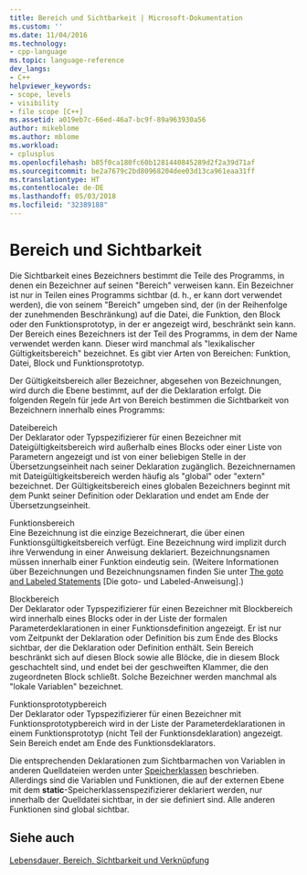 ```yaml
---
title: Bereich und Sichtbarkeit | Microsoft-Dokumentation
ms.custom: ''
ms.date: 11/04/2016
ms.technology:
- cpp-language
ms.topic: language-reference
dev_langs:
- C++
helpviewer_keywords:
- scope, levels
- visibility
- file scope [C++]
ms.assetid: a019eb7c-66ed-46a7-bc9f-89a963930a56
author: mikeblome
ms.author: mblome
ms.workload:
- cplusplus
ms.openlocfilehash: b85f0ca180fc60b1281440845289d2f2a39d71af
ms.sourcegitcommit: be2a7679c2bd80968204dee03d13ca961eaa31ff
ms.translationtype: HT
ms.contentlocale: de-DE
ms.lasthandoff: 05/03/2018
ms.locfileid: "32389188"
---
```

# <a name="scope-and-visibility"></a>Bereich und Sichtbarkeit
Die Sichtbarkeit eines Bezeichners bestimmt die Teile des Programms, in denen ein Bezeichner auf seinen "Bereich" verweisen kann. Ein Bezeichner ist nur in Teilen eines Programms sichtbar (d. h., er kann dort verwendet werden), die von seinem "Bereich" umgeben sind, der (in der Reihenfolge der zunehmenden Beschränkung) auf die Datei, die Funktion, den Block oder den Funktionsprototyp, in der er angezeigt wird, beschränkt sein kann. Der Bereich eines Bezeichners ist der Teil des Programms, in dem der Name verwendet werden kann. Dieser wird manchmal als "lexikalischer Gültigkeitsbereich" bezeichnet. Es gibt vier Arten von Bereichen: Funktion, Datei, Block und Funktionsprototyp.  
  
 Der Gültigkeitsbereich aller Bezeichner, abgesehen von Bezeichnungen, wird durch die Ebene bestimmt, auf der die Deklaration erfolgt. Die folgenden Regeln für jede Art von Bereich bestimmen die Sichtbarkeit von Bezeichnern innerhalb eines Programms:  
  
 Dateibereich  
 Der Deklarator oder Typspezifizierer für einen Bezeichner mit Dateigültigkeitsbereich wird außerhalb eines Blocks oder einer Liste von Parametern angezeigt und ist von einer beliebigen Stelle in der Übersetzungseinheit nach seiner Deklaration zugänglich. Bezeichnernamen mit Dateigültigkeitsbereich werden häufig als "global" oder "extern" bezeichnet. Der Gültigkeitsbereich eines globalen Bezeichners beginnt mit dem Punkt seiner Definition oder Deklaration und endet am Ende der Übersetzungseinheit.  
  
 Funktionsbereich  
 Eine Bezeichnung ist die einzige Bezeichnerart, die über einen Funktionsgültigkeitsbereich verfügt. Eine Bezeichnung wird implizit durch ihre Verwendung in einer Anweisung deklariert. Bezeichnungsnamen müssen innerhalb einer Funktion eindeutig sein. (Weitere Informationen über Bezeichnungen und Bezeichnungsnamen finden Sie unter [The goto and Labeled Statements](../c-language/goto-and-labeled-statements-c.md) [Die goto- und Labeled-Anweisung].)  
  
 Blockbereich  
 Der Deklarator oder Typspezifizierer für einen Bezeichner mit Blockbereich wird innerhalb eines Blocks oder in der Liste der formalen Parameterdeklarationen in einer Funktionsdefinition angezeigt. Er ist nur vom Zeitpunkt der Deklaration oder Definition bis zum Ende des Blocks sichtbar, der die Deklaration oder Definition enthält. Sein Bereich beschränkt sich auf diesen Block sowie alle Blöcke, die in diesem Block geschachtelt sind, und endet bei der geschweiften Klammer, die den zugeordneten Block schließt. Solche Bezeichner werden manchmal als "lokale Variablen" bezeichnet.  
  
 Funktionsprototypbereich  
 Der Deklarator oder Typspezifizierer für einen Bezeichner mit Funktionsprototypbereich wird in der Liste der Parameterdeklarationen in einem Funktionsprototyp (nicht Teil der Funktionsdeklaration) angezeigt. Sein Bereich endet am Ende des Funktionsdeklarators.  
  
 Die entsprechenden Deklarationen zum Sichtbarmachen von Variablen in anderen Quelldateien werden unter [Speicherklassen](../c-language/c-storage-classes.md) beschrieben. Allerdings sind die Variablen und Funktionen, die auf der externen Ebene mit dem **static**-Speicherklassenspezifizierer deklariert werden, nur innerhalb der Quelldatei sichtbar, in der sie definiert sind. Alle anderen Funktionen sind global sichtbar.  
  
## <a name="see-also"></a>Siehe auch  
 [Lebensdauer, Bereich, Sichtbarkeit und Verknüpfung](../c-language/lifetime-scope-visibility-and-linkage.md)